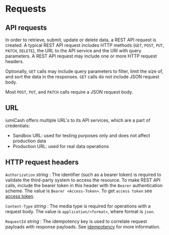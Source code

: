 # Requests

## API requests

In order to retrieve, submit, update or delete data, a REST API request is created. 
A typical REST API request includes HTTP methods (`GET`, `POST`, `PUT`, `PATCH`, `DELETE`), 
the URL to the API service and the URI with query parameters. 
A REST API request may include one or more HTTP request headers.

Optionally, `GET` calls may include query parameters to filter, limit the size of, and sort the data in the responses. 
`GET` calls do not include JSON request body.

Most `POST`, `PUT`, and `PATCH` calls require a JSON request body.

## URL

iumiCash offers multiple URL's to its API services, which are a part of credentials:

* Sandbox URL: used for testing purposes only and does not affect production data
* Production URL: used for real data operations

## HTTP request headers

`Authorization` *string*
:    The identifier (such as a bearer token) is required to validate the third-party system to access the resource.
     To make REST API calls, include the bearer token in this header with the `Bearer` authentication scheme. 
     The value is `Bearer <Access-Token>`. To get `access token` see [access token].

`Content-Type` *string*
:    The media type is required for operations with a request body. The value is `application/<format>`, where format is `json`.

`RequestId` *string*
:    The idempotency key is used to correlate request payloads with response payloads. See [idempotency] for more information.



[idempotency]: idempotency.md
[access token]: authentication/token.md#generate-access-token-api
